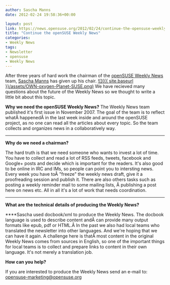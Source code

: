 ```yaml
---
author: Sascha Manns
date: 2012-02-24 19:58:36+00:00

layout: post
link: https://news.opensuse.org/2012/02/24/continue-the-opensuse-weekly-news/
title: "Continue the openSUSE Weekly News"
categories:
- Weekly News
tags:
- Newsletter
- opensuse
- Weekly News
---
```

After three years of hard work the chairman of the [openSUSE Weekly News](http://en.opensuse.org/Portal:Weekly_news) team, [Sascha Manns](https://connect.opensuse.org/pg/profile/saigkill) has given up his chair. [![]({{ site.baseurl }}/assets/OWN-oxygen-Planet-SUSE.png)](https://news.opensuse.org/2012/02/24/continue-the-opensuse-weekly-news/own-oxygen-planet-suse/) We have recieved many questions about the future of the Weekly News so we thought to write a little bit about this topic.
<!-- more -->

**Why we need the openSUSE Weekly News?**
The Weekly News team published it's first issue in November 2007. The goal of the team is to reflect whatÂ happenedÂ in the last week inside and around the openSUSE project, as no one can read all the articles about every topic. So the team collects and organizes news in a collaboratively way.
****

**Why do we need a chairman?**

The hard truth is that we need someone who wants to invest a lot of time. You have to collect and read a lot of RSS feeds, tweets, facebook and Google+ posts and decide which is important for the readers. It's also good to be online in IRC and IMs, so people can point you to intersting news. Every week you have toÂ "freeze" the weekly news draft, give it a proofreading session and publish it. There are also others tasks such as posting a weekly reminder mail to some mailing lists, Â publishing a post here on news etc. All in all it's a lot of work that needs coordination.
****

**What are the technical details of producing the Weekly News?**

****Sascha used docbook/xml to produce the Weekly News. The docbook language is used to describe content andÂ can provide many output formats like epub, pdf or HTML.Â In the past we also had local teams who translated the newsletter into other languages. And we're hoping that we can have it again. A challenge here is thatÂ most content in the original Weekly News comes from sources in English, so one of the important things for local teams is to collect and prepare links to content in their own language. It's not merely a translation job.



**How can you help?**

If you are interested to produce the Weekly News send an e-mail to: opensuse-marketing@opensuse.org		
